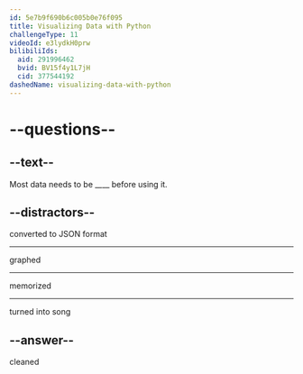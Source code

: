 ```yaml
---
id: 5e7b9f690b6c005b0e76f095
title: Visualizing Data with Python
challengeType: 11
videoId: e3lydkH0prw
bilibiliIds:
  aid: 291996462
  bvid: BV15f4y1L7jH
  cid: 377544192
dashedName: visualizing-data-with-python
---
```


# --questions--

## --text--

Most data needs to be \__\__\__ before using it.

## --distractors--

converted to JSON format

---

graphed

---

memorized

---

turned into song

## --answer--

cleaned

